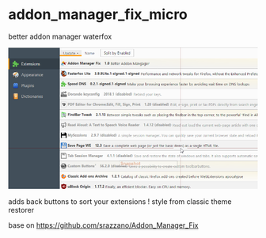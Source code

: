 # addon_manager_fix_micro
better addon manager waterfox


![GitHub Logo](screenshot.png)

adds back buttons to sort your extensions !
style from classic theme restorer 

base on https://github.com/srazzano/Addon_Manager_Fix
